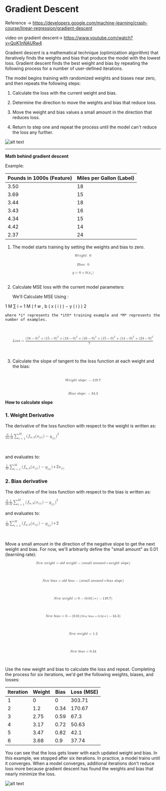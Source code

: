 # Gradient Descent

Reference -> https://developers.google.com/machine-learning/crash-course/linear-regression/gradient-descent

video on gradient descent-> https://www.youtube.com/watch?v=QoK1nNAURw4

Gradient descent is a mathematical technique (optimizatiion algorithm) that iteratively finds the weights and bias that produce the model with the lowest loss. Gradient descent finds the best weight and bias by repeating the following process for a number of user-defined iterations.




The model begins training with randomized weights and biases near zero, and then repeats the following steps:



1. Calculate the loss with the current weight and bias.

2. Determine the direction to move the weights and bias that reduce loss.

3. Move the weight and bias values a small amount in the direction that reduces loss.

4. Return to step one and repeat the process until the model can't reduce the loss any further.


![alt text](https://developers.google.com/static/machine-learning/crash-course/linear-regression/images/gradient-descent.png)

<hr></hr>

**Math behind gradient descent**

Example:


| Pounds in 1000s (Feature) | Miles per Gallon (Label) |
|---------------------------|---------------------------|
| 3.50                      | 18                        |
| 3.69                      | 15                        |
| 3.44                      | 18                        |
| 3.43                      | 16                        |
| 4.34                      | 15                        |
| 4.42                      | 14                        |
| 2.37                      | 24                        |



1. The model starts training by setting the weights and bias to zero.

<math xmlns="http://www.w3.org/1998/Math/MathML" display="block">
  <mstyle mathsize="0.85em">
    <mrow class="MJX-TeXAtom-ORD">
      <mi>W</mi>
      <mi>e</mi>
      <mi>i</mi>
      <mi>g</mi>
      <mi>h</mi>
      <mi>t</mi>
      <mo>:</mo>
      <mtext>&#xA0;</mtext>
      <mn>0</mn>
    </mrow>
  </mstyle>
</math>
&nbsp;

<math xmlns="http://www.w3.org/1998/Math/MathML" display="block">
  <mstyle mathsize="0.85em">
    <mrow class="MJX-TeXAtom-ORD">
      <mi>B</mi>
      <mi>i</mi>
      <mi>a</mi>
      <mi>s</mi>
      <mo>:</mo>
      <mtext>&#xA0;</mtext>
      <mn>0</mn>
    </mrow>
  </mstyle>
</math>
&nbsp;

<math xmlns="http://www.w3.org/1998/Math/MathML" display="block">
  <mstyle mathsize="0.85em">
    <mrow class="MJX-TeXAtom-ORD">
      <mi>y</mi>
      <mo>=</mo>
      <mn>0</mn>
      <mo>+</mo>
      <mn>0</mn>
      <mo stretchy="false">(</mo>
      <msub>
        <mi>x</mi>
        <mn>1</mn>
      </msub>
      <mo stretchy="false">)</mo>
    </mrow>
  </mstyle>
</math>
&nbsp;


2. Calculate MSE loss with the current model parameters:


    We'll Calculate MSE Using : <math xmlns="http://www.w3.org/1998/Math/MathML">
  <mfrac>
    <mn>1</mn>
    <mi>M</mi>
  </mfrac>
  <munderover>
    <mo>&#x2211;<!-- ∑ --></mo>
    <mrow class="MJX-TeXAtom-ORD">
      <mi>i</mi>
      <mo>=</mo>
      <mn>1</mn>
    </mrow>
    <mrow class="MJX-TeXAtom-ORD">
      <mi>M</mi>
    </mrow>
  </munderover>
  <mo stretchy="false">(</mo>
  <msub>
    <mi>f</mi>
    <mrow class="MJX-TeXAtom-ORD">
      <mi>w</mi>
      <mo>,</mo>
      <mi>b</mi>
    </mrow>
  </msub>
  <mo stretchy="false">(</mo>
  <msub>
    <mi>x</mi>
    <mrow class="MJX-TeXAtom-ORD">
      <mo stretchy="false">(</mo>
      <mi>i</mi>
      <mo stretchy="false">)</mo>
    </mrow>
  </msub>
  <mo stretchy="false">)</mo>
  <mo>&#x2212;<!-- − --></mo>
  <msub>
    <mi>y</mi>
    <mrow class="MJX-TeXAtom-ORD">
      <mo stretchy="false">(</mo>
      <mi>i</mi>
      <mo stretchy="false">)</mo>
    </mrow>
  </msub>
  <msup>
    <mo stretchy="false">)</mo>
    <mn>2</mn>
  </msup>
</math>

    where *i* represents the *ith* training example and *M* represents the number of examples.

&nbsp;


<math xmlns="http://www.w3.org/1998/Math/MathML" display="block">
  <mstyle mathsize="0.85em">
    <mrow class="MJX-TeXAtom-ORD">
      <mi>L</mi>
      <mi>o</mi>
      <mi>s</mi>
      <mi>s</mi>
      <mo>=</mo>
      <mfrac>
        <mrow>
          <mo stretchy="false">(</mo>
          <mn>18</mn>
          <mo>&#x2212;<!-- − --></mo>
          <mn>0</mn>
          <msup>
            <mo stretchy="false">)</mo>
            <mn>2</mn>
          </msup>
          <mo>+</mo>
          <mo stretchy="false">(</mo>
          <mn>15</mn>
          <mo>&#x2212;<!-- − --></mo>
          <mn>0</mn>
          <msup>
            <mo stretchy="false">)</mo>
            <mn>2</mn>
          </msup>
          <mo>+</mo>
          <mo stretchy="false">(</mo>
          <mn>18</mn>
          <mo>&#x2212;<!-- − --></mo>
          <mn>0</mn>
          <msup>
            <mo stretchy="false">)</mo>
            <mn>2</mn>
          </msup>
          <mo>+</mo>
          <mo stretchy="false">(</mo>
          <mn>16</mn>
          <mo>&#x2212;<!-- − --></mo>
          <mn>0</mn>
          <msup>
            <mo stretchy="false">)</mo>
            <mn>2</mn>
          </msup>
          <mo>+</mo>
          <mo stretchy="false">(</mo>
          <mn>15</mn>
          <mo>&#x2212;<!-- − --></mo>
          <mn>0</mn>
          <msup>
            <mo stretchy="false">)</mo>
            <mn>2</mn>
          </msup>
          <mo>+</mo>
          <mo stretchy="false">(</mo>
          <mn>14</mn>
          <mo>&#x2212;<!-- − --></mo>
          <mn>0</mn>
          <msup>
            <mo stretchy="false">)</mo>
            <mn>2</mn>
          </msup>
          <mo>+</mo>
          <mo stretchy="false">(</mo>
          <mn>24</mn>
          <mo>&#x2212;<!-- − --></mo>
          <mn>0</mn>
          <msup>
            <mo stretchy="false">)</mo>
            <mn>2</mn>
          </msup>
        </mrow>
        <mn>7</mn>
      </mfrac>
    </mrow>
  </mstyle>
</math>

&nbsp;

3. Calculate the slope of tangent to the loss function at each weight and the bias:

&nbsp;
<math xmlns="http://www.w3.org/1998/Math/MathML" display="block">
  <mstyle mathsize="0.85em">
    <mrow class="MJX-TeXAtom-ORD">
      <mi>W</mi>
      <mi>e</mi>
      <mi>i</mi>
      <mi>g</mi>
      <mi>h</mi>
      <mi>t</mi>
      <mtext>&#xA0;</mtext>
      <mi>s</mi>
      <mi>l</mi>
      <mi>o</mi>
      <mi>p</mi>
      <mi>e</mi>
      <mo>:</mo>
      <mo>&#x2212;<!-- − --></mo>
      <mn>119.7</mn>
    </mrow>
  </mstyle>
</math>
&nbsp;


<math xmlns="http://www.w3.org/1998/Math/MathML" display="block">
  <mstyle mathsize="0.85em">
    <mrow class="MJX-TeXAtom-ORD">
      <mi>B</mi>
      <mi>i</mi>
      <mi>a</mi>
      <mi>s</mi>
      <mtext>&#xA0;</mtext>
      <mi>s</mi>
      <mi>l</mi>
      <mi>o</mi>
      <mi>p</mi>
      <mi>e</mi>
      <mo>:</mo>
      <mo>&#x2212;<!-- − --></mo>
      <mn>34.3</mn>
    </mrow>
  </mstyle>
&nbsp;


**How to calculate slope**

### 1. Weight Derivative

The derivative of the loss function with respect to the weight is written as:

<math xmlns="http://www.w3.org/1998/Math/MathML">
  <mfrac>
    <mi mathvariant="normal">&#x2202;<!-- ∂ --></mi>
    <mrow>
      <mi mathvariant="normal">&#x2202;<!-- ∂ --></mi>
      <mi>w</mi>
    </mrow>
  </mfrac>
  <mfrac>
    <mn>1</mn>
    <mi>M</mi>
  </mfrac>
  <munderover>
    <mo>&#x2211;<!-- ∑ --></mo>
    <mrow class="MJX-TeXAtom-ORD">
      <mi>i</mi>
      <mo>=</mo>
      <mn>1</mn>
    </mrow>
    <mrow class="MJX-TeXAtom-ORD">
      <mi>M</mi>
    </mrow>
  </munderover>
  <mo stretchy="false">(</mo>
  <msub>
    <mi>f</mi>
    <mrow class="MJX-TeXAtom-ORD">
      <mi>w</mi>
      <mo>,</mo>
      <mi>b</mi>
    </mrow>
  </msub>
  <mo stretchy="false">(</mo>
  <msub>
    <mi>x</mi>
    <mrow class="MJX-TeXAtom-ORD">
      <mo stretchy="false">(</mo>
      <mi>i</mi>
      <mo stretchy="false">)</mo>
    </mrow>
  </msub>
  <mo stretchy="false">)</mo>
  <mo>&#x2212;<!-- − --></mo>
  <msub>
    <mi>y</mi>
    <mrow class="MJX-TeXAtom-ORD">
      <mo stretchy="false">(</mo>
      <mi>i</mi>
      <mo stretchy="false">)</mo>
    </mrow>
  </msub>
  <msup>
    <mo stretchy="false">)</mo>
    <mn>2</mn>
  </msup>
</math>

&nbsp;

and evaluates to:


<math xmlns="http://www.w3.org/1998/Math/MathML">
  <mfrac>
    <mn>1</mn>
    <mi>M</mi>
  </mfrac>
  <munderover>
    <mo>&#x2211;<!-- ∑ --></mo>
    <mrow class="MJX-TeXAtom-ORD">
      <mi>i</mi>
      <mo>=</mo>
      <mn>1</mn>
    </mrow>
    <mrow class="MJX-TeXAtom-ORD">
      <mi>M</mi>
    </mrow>
  </munderover>
  <mo stretchy="false">(</mo>
  <msub>
    <mi>f</mi>
    <mrow class="MJX-TeXAtom-ORD">
      <mi>w</mi>
      <mo>,</mo>
      <mi>b</mi>
    </mrow>
  </msub>
  <mo stretchy="false">(</mo>
  <msub>
    <mi>x</mi>
    <mrow class="MJX-TeXAtom-ORD">
      <mo stretchy="false">(</mo>
      <mi>i</mi>
      <mo stretchy="false">)</mo>
    </mrow>
  </msub>
  <mo stretchy="false">)</mo>
  <mo>&#x2212;<!-- − --></mo>
  <msub>
    <mi>y</mi>
    <mrow class="MJX-TeXAtom-ORD">
      <mo stretchy="false">(</mo>
      <mi>i</mi>
      <mo stretchy="false">)</mo>
    </mrow>
  </msub>
  <mo stretchy="false">)</mo>
  <mo>&#x2217;<!-- ∗ --></mo>
  <mn>2</mn>
  <msub>
    <mi>x</mi>
    <mrow class="MJX-TeXAtom-ORD">
      <mo stretchy="false">(</mo>
      <mi>i</mi>
      <mo stretchy="false">)</mo>
    </mrow>
  </msub>
</math>


### 2. Bias derivative


The derivative of the loss function with respect to the bias is written as:
&nbsp;



<math xmlns="http://www.w3.org/1998/Math/MathML">
  <mfrac>
    <mi mathvariant="normal">&#x2202;<!-- ∂ --></mi>
    <mrow>
      <mi mathvariant="normal">&#x2202;<!-- ∂ --></mi>
      <mi>b</mi>
    </mrow>
  </mfrac>
  <mfrac>
    <mn>1</mn>
    <mi>M</mi>
  </mfrac>
  <munderover>
    <mo>&#x2211;<!-- ∑ --></mo>
    <mrow class="MJX-TeXAtom-ORD">
      <mi>i</mi>
      <mo>=</mo>
      <mn>1</mn>
    </mrow>
    <mrow class="MJX-TeXAtom-ORD">
      <mi>M</mi>
    </mrow>
  </munderover>
  <mo stretchy="false">(</mo>
  <msub>
    <mi>f</mi>
    <mrow class="MJX-TeXAtom-ORD">
      <mi>w</mi>
      <mo>,</mo>
      <mi>b</mi>
    </mrow>
  </msub>
  <mo stretchy="false">(</mo>
  <msub>
    <mi>x</mi>
    <mrow class="MJX-TeXAtom-ORD">
      <mo stretchy="false">(</mo>
      <mi>i</mi>
      <mo stretchy="false">)</mo>
    </mrow>
  </msub>
  <mo stretchy="false">)</mo>
  <mo>&#x2212;<!-- − --></mo>
  <msub>
    <mi>y</mi>
    <mrow class="MJX-TeXAtom-ORD">
      <mo stretchy="false">(</mo>
      <mi>i</mi>
      <mo stretchy="false">)</mo>
    </mrow>
  </msub>
  <msup>
    <mo stretchy="false">)</mo>
    <mn>2</mn>
  </msup>
</math>

and evaluates to:


<math xmlns="http://www.w3.org/1998/Math/MathML">
  <mfrac>
    <mn>1</mn>
    <mi>M</mi>
  </mfrac>
  <munderover>
    <mo>&#x2211;<!-- ∑ --></mo>
    <mrow class="MJX-TeXAtom-ORD">
      <mi>i</mi>
      <mo>=</mo>
      <mn>1</mn>
    </mrow>
    <mrow class="MJX-TeXAtom-ORD">
      <mi>M</mi>
    </mrow>
  </munderover>
  <mo stretchy="false">(</mo>
  <msub>
    <mi>f</mi>
    <mrow class="MJX-TeXAtom-ORD">
      <mi>w</mi>
      <mo>,</mo>
      <mi>b</mi>
    </mrow>
  </msub>
  <mo stretchy="false">(</mo>
  <msub>
    <mi>x</mi>
    <mrow class="MJX-TeXAtom-ORD">
      <mo stretchy="false">(</mo>
      <mi>i</mi>
      <mo stretchy="false">)</mo>
    </mrow>
  </msub>
  <mo stretchy="false">)</mo>
  <mo>&#x2212;<!-- − --></mo>
  <msub>
    <mi>y</mi>
    <mrow class="MJX-TeXAtom-ORD">
      <mo stretchy="false">(</mo>
      <mi>i</mi>
      <mo stretchy="false">)</mo>
    </mrow>
  </msub>
  <mo stretchy="false">)</mo>
  <mo>&#x2217;<!-- ∗ --></mo>
  <mn>2</mn>
</math>


&nbsp;


Move a small amount in the direction of the negative slope to get the next weight and bias. For now, we'll arbitrarily define the "small amount" as 0.01 (learniing rate):


<math xmlns="http://www.w3.org/1998/Math/MathML" display="block">
  <mstyle mathsize="0.85em">
    <mrow class="MJX-TeXAtom-ORD">
      <mi>N</mi>
      <mi>e</mi>
      <mi>w</mi>
      <mtext>&#xA0;</mtext>
      <mi>w</mi>
      <mi>e</mi>
      <mi>i</mi>
      <mi>g</mi>
      <mi>h</mi>
      <mi>t</mi>
      <mo>=</mo>
      <mi>o</mi>
      <mi>l</mi>
      <mi>d</mi>
      <mtext>&#xA0;</mtext>
      <mi>w</mi>
      <mi>e</mi>
      <mi>i</mi>
      <mi>g</mi>
      <mi>h</mi>
      <mi>t</mi>
      <mo>&#x2212;<!-- − --></mo>
      <mo stretchy="false">(</mo>
      <mi>s</mi>
      <mi>m</mi>
      <mi>a</mi>
      <mi>l</mi>
      <mi>l</mi>
      <mtext>&#xA0;</mtext>
      <mi>a</mi>
      <mi>m</mi>
      <mi>o</mi>
      <mi>u</mi>
      <mi>n</mi>
      <mi>t</mi>
      <mo>&#x2217;<!-- ∗ --></mo>
      <mi>w</mi>
      <mi>e</mi>
      <mi>i</mi>
      <mi>g</mi>
      <mi>h</mi>
      <mi>t</mi>
      <mtext>&#xA0;</mtext>
      <mi>s</mi>
      <mi>l</mi>
      <mi>o</mi>
      <mi>p</mi>
      <mi>e</mi>
      <mo stretchy="false">)</mo>
    </mrow>
  </mstyle>
</math>

&nbsp;

<math xmlns="http://www.w3.org/1998/Math/MathML" display="block">
  <mstyle mathsize="0.85em">
    <mrow class="MJX-TeXAtom-ORD">
      <mi>N</mi>
      <mi>e</mi>
      <mi>w</mi>
      <mtext>&#xA0;</mtext>
      <mi>b</mi>
      <mi>i</mi>
      <mi>a</mi>
      <mi>s</mi>
      <mo>=</mo>
      <mi>o</mi>
      <mi>l</mi>
      <mi>d</mi>
      <mtext>&#xA0;</mtext>
      <mi>b</mi>
      <mi>i</mi>
      <mi>a</mi>
      <mi>s</mi>
      <mo>&#x2212;<!-- − --></mo>
      <mo stretchy="false">(</mo>
      <mi>s</mi>
      <mi>m</mi>
      <mi>a</mi>
      <mi>l</mi>
      <mi>l</mi>
      <mtext>&#xA0;</mtext>
      <mi>a</mi>
      <mi>m</mi>
      <mi>o</mi>
      <mi>u</mi>
      <mi>n</mi>
      <mi>t</mi>
      <mo>&#x2217;<!-- ∗ --></mo>
      <mi>b</mi>
      <mi>i</mi>
      <mi>a</mi>
      <mi>s</mi>
      <mtext>&#xA0;</mtext>
      <mi>s</mi>
      <mi>l</mi>
      <mi>o</mi>
      <mi>p</mi>
      <mi>e</mi>
      <mo stretchy="false">)</mo>
    </mrow>
  </mstyle>
</math>

&nbsp;

<math xmlns="http://www.w3.org/1998/Math/MathML" display="block">
  <mstyle mathsize="0.85em">
    <mrow class="MJX-TeXAtom-ORD">
      <mi>N</mi>
      <mi>e</mi>
      <mi>w</mi>
      <mtext>&#xA0;</mtext>
      <mi>w</mi>
      <mi>e</mi>
      <mi>i</mi>
      <mi>g</mi>
      <mi>h</mi>
      <mi>t</mi>
      <mo>=</mo>
      <mn>0</mn>
      <mo>&#x2212;<!-- − --></mo>
      <mo stretchy="false">(</mo>
      <mn>0.01</mn>
      <mo stretchy="false">)</mo>
      <mo>&#x2217;<!-- ∗ --></mo>
      <mo stretchy="false">(</mo>
      <mo>&#x2212;<!-- − --></mo>
      <mn>119.7</mn>
      <mo stretchy="false">)</mo>
    </mrow>
  </mstyle>
</math>

&nbsp;

<math xmlns="http://www.w3.org/1998/Math/MathML" display="block">
  <mstyle mathsize="0.85em">
    <mrow class="MJX-TeXAtom-ORD">
      <mi>N</mi>
      <mi>e</mi>
      <mi>w</mi>
      <mtext>&#xA0;</mtext>
      <mi>b</mi>
      <mi>i</mi>
      <mi>a</mi>
      <mi>s</mi>
      <mo>=</mo>
      <mn>0</mn>
      <mo>&#x2212;<!-- − --></mo>
      <mo stretchy="false">(</mo>
      <mn>0.01</mn>
      <mo stretchy="false">)</mo><math xmlns="http://www.w3.org/1998/Math/MathML" display="block">
  <mstyle mathsize="0.85em">
    <mrow class="MJX-TeXAtom-ORD">
      <mi>N</mi>
      <mi>e</mi>
      <mi>w</mi>
      <mtext>&#xA0;</mtext>
      <mi>b</mi>
      <mi>i</mi>
      <mi>a</mi>
      <mi>s</mi>
      <mo>=</mo>
      <mn>0.34</mn>
    </mrow>
  </mstyle>
</math>
      <mo>&#x2217;<!-- ∗ --></mo>
      <mo stretchy="false">(</mo>
      <mo>&#x2212;<!-- − --></mo>
      <mn>34.3</mn>
      <mo stretchy="false">)</mo>
    </mrow>
  </mstyle>
</math>

&nbsp;

<math xmlns="http://www.w3.org/1998/Math/MathML" display="block">
  <mstyle mathsize="0.85em">
    <mrow class="MJX-TeXAtom-ORD">
      <mi>N</mi>
      <mi>e</mi>
      <mi>w</mi>
      <mtext>&#xA0;</mtext>
      <mi>w</mi>
      <mi>e</mi>
      <mi>i</mi>
      <mi>g</mi>
      <mi>h</mi>
      <mi>t</mi>
      <mo>=</mo>
      <mn>1.2</mn>
    </mrow>
  </mstyle>
</math>

&nbsp;

<math xmlns="http://www.w3.org/1998/Math/MathML" display="block">
  <mstyle mathsize="0.85em">
    <mrow class="MJX-TeXAtom-ORD">
      <mi>N</mi>
      <mi>e</mi>
      <mi>w</mi>
      <mtext>&#xA0;</mtext>
      <mi>b</mi>
      <mi>i</mi>
      <mi>a</mi>
      <mi>s</mi>
      <mo>=</mo>
      <mn>0.34</mn>
    </mrow>
  </mstyle>
</math>

&nbsp;

Use the new weight and bias to calculate the loss and repeat. Completing the process for six iterations, we'd get the following weights, biases, and losses:


| Iteration | Weight | Bias | Loss (MSE) |
|-----------|--------|------|-------------|
| 1         | 0      | 0    | 303.71      |
| 2         | 1.2    | 0.34 | 170.67      |
| 3         | 2.75   | 0.59 | 67.3        |
| 4         | 3.17   | 0.72 | 50.63       |
| 5         | 3.47   | 0.82 | 42.1        |
| 6         | 3.68   | 0.9  | 37.74       |


You can see that the loss gets lower with each updated weight and bias. In this example, we stopped after six iterations. In practice, a model trains until it converges. When a model converges, additional iterations don't reduce loss more because gradient descent has found the weights and bias that nearly minimize the loss.

![alt text](https://developers.google.com/static/machine-learning/crash-course/linear-regression/images/convergence.png)

